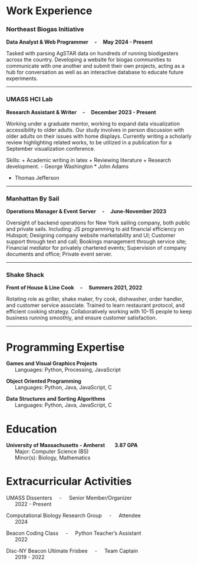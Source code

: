 

<!-- div style="text-align: center;">
      <img src="https://github.com/Henry-WK/henry-wk.github.io/assets/152219380/644743a4-1010-45ad-83ec-152d4a763922" height="800" width ="1000">
</div !-->

# Work Experience	
### Northeast Biogas Initiative

**Data Analyst & Web Programmer &nbsp;&nbsp;&nbsp; - &nbsp;&nbsp;&nbsp; May 2024 - Present**

Tasked with parsing AgSTAR data on hundreds of running biodigesters across the country. Developing a website for biogas communities to communicate with one another and submit their own projects, acting as a hub for conversation as well as an interactive database to educate future experiments. 

----

### **UMASS HCI Lab**		

**Research Assistant & Writer &nbsp;&nbsp;&nbsp; - &nbsp;&nbsp;&nbsp; December 2023 - Present** 

Working under a graduate mentor, working to expand data visualization accessibility to older adults. Our study involves in person discussion 
with older adults on their issues with home displays. Currently writing a scholarly review highlighting related works, to be utilized in a 
publication for a September visualization conference. 

Skills: 
      + Academic writing in latex
      + Reviewing literature
      + Research development.
      - George Washington
      * John Adams
+ Thomas Jefferson

---

### Manhattan By Sail	

**Operations Manager & Event Server &nbsp;&nbsp;&nbsp; - &nbsp;&nbsp;&nbsp; June-November 2023**  

Oversight of backend operations for New York sailing company, both public and private sails. 
Including: JS programming to aid financial efficiency on Hubspot; Designing company website 
marketability and UI; Customer support through text and call; Bookings management through 
service site; Financial mediator for privately chartered events; Supervision of company 
documents and office; Private event server.

---

### Shake Shack		

**Front of House & Line Cook &nbsp;&nbsp;&nbsp; - &nbsp;&nbsp;&nbsp; Summers 2021, 2022**  

Rotating role as griller, shake maker, fry cook, dishwasher, order handler, and customer service
associate. Trained to learn restaurant protocol, and efficient cooking strategy.  Collaboratively 
working with 10-15 people to keep business running smoothly, and ensure customer 
satisfaction.

---


# Programming Expertise 
**Games and Visual Graphics Projects**  
&nbsp;&nbsp;&nbsp;&nbsp;&nbsp;&nbsp;Languages: 	Python, Processing, JavaScript  

**Object Oriented Programming**  
&nbsp;&nbsp;&nbsp;&nbsp;&nbsp;&nbsp;Languages:	Python, Java, JavaScript, C  

**Data Structures and Sorting Algorithms**  
&nbsp;&nbsp;&nbsp;&nbsp;&nbsp;&nbsp;Languages:	Python, Java, JavaScript, C  

# Education
**University of Massachusetts - Amherst &nbsp;&nbsp;&nbsp;&nbsp;&nbsp;&nbsp; 3.87 GPA**  
&nbsp;&nbsp;&nbsp;&nbsp;&nbsp;&nbsp;Major: Computer Science (BS)  		
&nbsp;&nbsp;&nbsp;&nbsp;&nbsp;&nbsp;Minor(s): Biology, Mathematics

# Extracurricular Activities
UMASS Dissenters 		&nbsp;&nbsp;&nbsp; - &nbsp;&nbsp;&nbsp; Senior Member/Organizer  
&nbsp;&nbsp;&nbsp;&nbsp;&nbsp;&nbsp;2022 - Present  

Computational Biology Research Group &nbsp;&nbsp;&nbsp; - &nbsp;&nbsp;&nbsp;	Attendee  
&nbsp;&nbsp;&nbsp;&nbsp;&nbsp;&nbsp;2024  

Beacon Coding Class	&nbsp;&nbsp;&nbsp; - &nbsp;&nbsp;&nbsp;			Python Teacher’s Assistant  
&nbsp;&nbsp;&nbsp;&nbsp;&nbsp;&nbsp;2022  

Disc-NY Beacon Ultimate Frisbee 	&nbsp;&nbsp;&nbsp; - &nbsp;&nbsp;&nbsp;	Team Captain  
&nbsp;&nbsp;&nbsp;&nbsp;&nbsp;&nbsp;2019 - 2022
